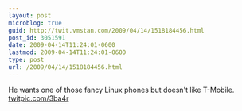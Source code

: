 ```yaml
---
layout: post
microblog: true
guid: http://twit.vmstan.com/2009/04/14/1518184456.html
post_id: 3051591
date: 2009-04-14T11:24:01-0600
lastmod: 2009-04-14T11:24:01-0600
type: post
url: /2009/04/14/1518184456.html
---
```

He wants one of those fancy Linux phones but doesn't like T-Mobile.  [twitpic.com/3ba4r](http://twitpic.com/3ba4r)
